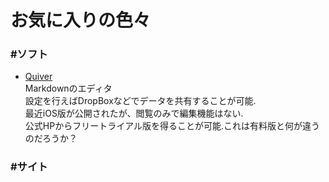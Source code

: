 # お気に入りの色々

### #ソフト
- [Quiver](http://happenapps.com/#quiver)  
	Markdownのエディタ  
	設定を行えばDropBoxなどでデータを共有することが可能.  
	最近iOS版が公開されたが、閲覧のみで編集機能はない.  
	公式HPからフリートライアル版を得ることが可能.これは有料版と何が違うのだろうか？  


### #サイト



